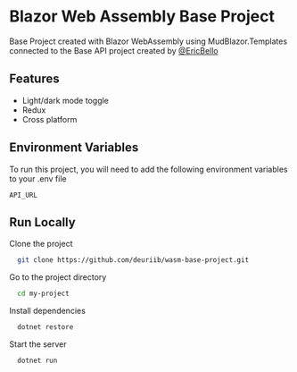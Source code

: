 
# Blazor Web Assembly Base Project

Base Project created with Blazor WebAssembly using MudBlazor.Templates connected to the Base API project created by [@EricBello](https://github.com/EricBello)


## Features

- Light/dark mode toggle
- Redux
- Cross platform


## Environment Variables

To run this project, you will need to add the following environment variables to your .env file

`API_URL`


## Run Locally

Clone the project

```bash
  git clone https://github.com/deuriib/wasm-base-project.git
```

Go to the project directory

```bash
  cd my-project
```

Install dependencies

```bash
  dotnet restore
```

Start the server

```bash
  dotnet run
```

